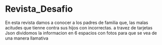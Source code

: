 # Revista_Desafio
En esta revista damos a conocer a los padres de familia que, las malas acitudes que tienne contra sus hijos con incorrectas. a travez de tarjetas Json dividomos la informacion en 6 espacios con fotos para que se vea de una manera llamativa
